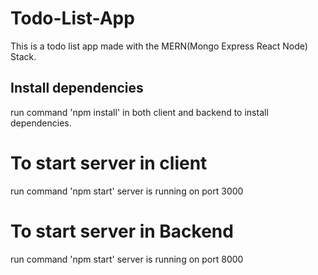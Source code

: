 # Todo-List-App
 This is a todo list app made with the MERN(Mongo Express React Node) Stack.  

## Install dependencies 
 run command 'npm install' in both client and backend to install dependencies.

# To start server in client
 run command 'npm start'
 server is running on port 3000

# To start server in Backend
 run command 'npm start'
 server is running on port 8000
